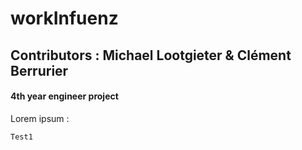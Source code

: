 # workInfuenz
## Contributors : Michael Lootgieter & Clément Berrurier
#### 4th year engineer project
Lorem ipsum : 
```
Test1
```
